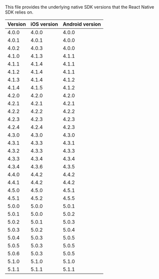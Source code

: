 This file provides the underlying native SDK versions that the React Native SDK relies on.

| Version   | iOS version | Android version |
|-----------|-------------|-----------------|
| 4.0.0     | 4.0.0       | 4.0.0           |
| 4.0.1     | 4.0.1       | 4.0.0           |
| 4.0.2     | 4.0.3       | 4.0.0           |
| 4.1.0     | 4.1.3       | 4.1.1           |
| 4.1.1     | 4.1.4       | 4.1.1           |
| 4.1.2     | 4.1.4       | 4.1.1           |
| 4.1.3     | 4.1.4       | 4.1.2           |
| 4.1.4     | 4.1.5       | 4.1.2           |
| 4.2.0     | 4.2.0       | 4.2.0           |
| 4.2.1     | 4.2.1       | 4.2.1           |
| 4.2.2     | 4.2.2       | 4.2.2           |
| 4.2.3     | 4.2.3       | 4.2.3           |
| 4.2.4     | 4.2.4       | 4.2.3           |
| 4.3.0     | 4.3.0       | 4.3.0           |
| 4.3.1     | 4.3.3       | 4.3.1           |
| 4.3.2     | 4.3.3       | 4.3.3           |
| 4.3.3     | 4.3.4       | 4.3.4           |
| 4.3.4     | 4.3.6       | 4.3.5           |
| 4.4.0     | 4.4.2       | 4.4.2           |
| 4.4.1     | 4.4.2       | 4.4.2           |
| 4.5.0     | 4.5.0       | 4.5.1           |
| 4.5.1     | 4.5.2       | 4.5.5           |
| 5.0.0     | 5.0.0       | 5.0.1           |
| 5.0.1     | 5.0.0       | 5.0.2           |
| 5.0.2     | 5.0.1       | 5.0.3           |
| 5.0.3     | 5.0.2       | 5.0.4           |
| 5.0.4     | 5.0.3       | 5.0.5           |
| 5.0.5     | 5.0.3       | 5.0.5           |
| 5.0.6     | 5.0.3       | 5.0.5           |
| 5.1.0     | 5.1.0       | 5.1.0           |
| 5.1.1     | 5.1.1       | 5.1.1           |